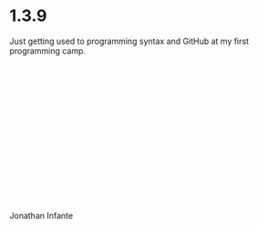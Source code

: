# 1.3.9

Just getting used to programming syntax and GitHub at my first programming camp.
<br/><br/><br/><br/><br/><br/><br/><br/><br/><br/><br/><br/><br/><br/><br/><br/><br/>
Jonathan Infante
<br/>
